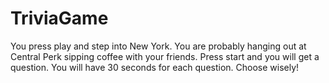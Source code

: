 # TriviaGame
You press play and step into New York. You are probably hanging out at Central Perk sipping coffee with your friends. Press start and you will get a question. You will have 30 seconds for each question. Choose wisely!  
